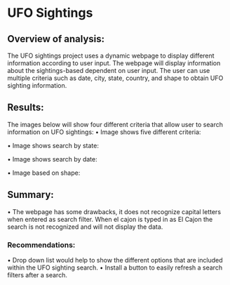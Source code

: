 # UFO Sightings
## Overview of analysis:

The UFO sightings project uses a dynamic webpage to display different information according to user input.  The webpage will display information about the sightings-based dependent on user input.  The user can use multiple criteria such as date, city, state, country, and shape to obtain UFO sighting information.
## Results:

The images below will show four different criteria that allow user to search information on UFO sightings:
•	Image shows five different criteria:
 

•	Image shows search by state:
 

•	Image shows search by date:
 


•	Image based on shape:
 
## Summary:

•	The webpage has some drawbacks, it does not recognize capital letters when entered as search filter.  When el cajon is typed in as El Cajon the search is not recognized and will not display the data.

### Recommendations:
•	Drop down list would help to show the different options that are included within the UFO sighting search.
•	Install a button to easily refresh a search filters after a search.

